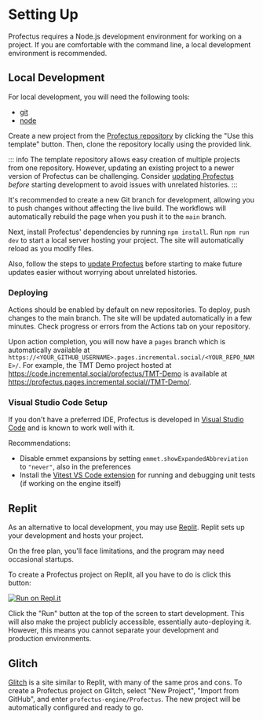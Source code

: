 # Setting Up

Profectus requires a Node.js development environment for working on a project. If you are comfortable with the command line, a local development environment is recommended.

## Local Development

For local development, you will need the following tools:

- [git](https://git-scm.com/downloads)
- [node](https://nodejs.org/en/download/)

Create a new project from the [Profectus repository](https://code.incremental.social/profectus/Profectus) by clicking the "Use this template" button. Then, clone the repository locally using the provided link.

::: info
The template repository allows easy creation of multiple projects from one repository. However, updating an existing project to a newer version of Profectus can be challenging. Consider [updating Profectus](./updating.md) _before_ starting development to avoid issues with unrelated histories.
:::

It's recommended to create a new Git branch for development, allowing you to push changes without affecting the live build. The workflows will automatically rebuild the page when you push it to the `main` branch.

Next, install Profectus' dependencies by running `npm install`. Run `npm run dev` to start a local server hosting your project. The site will automatically reload as you modify files.

Also, follow the steps to [update Profectus](./updating.md) before starting to make future updates easier without worrying about unrelated histories.

### Deploying

Actions should be enabled by default on new repositories. To deploy, push changes to the main branch. The site will be updated automatically in a few minutes. Check progress or errors from the Actions tab on your repository.

Upon action completion, you will now have a `pages` branch which is automatically available at `https://<YOUR_GITHUB_USERNAME>.pages.incremental.social/<YOUR_REPO_NAME>/`. For example, the TMT Demo project hosted at https://code.incremental.social/profectus/TMT-Demo is available at https://profectus.pages.incremental.social//TMT-Demo/.

### Visual Studio Code Setup

If you don't have a preferred IDE, Profectus is developed in [Visual Studio Code](https://code.visualstudio.com) and is known to work well with it.

Recommendations:
- Disable emmet expansions by setting `emmet.showExpandedAbbreviation` to `"never"`, also in the preferences
- Install the [Vitest VS Code extension](https://marketplace.visualstudio.com/items?itemName=ZixuanChen.vitest-explorer&ssr=false#qna) for running and debugging unit tests (if working on the engine itself)

## Replit

As an alternative to local development, you may use [Replit](https://replit.com). Replit sets up your development and hosts your project.

On the free plan, you'll face limitations, and the program may need occasional startups.

To create a Profectus project on Replit, all you have to do is click this button:

[![Run on Repl.it](https://repl.it/badge/github/profectus-engine/Profectus)](https://repl.it/github/profectus-engine/Profectus)

Click the "Run" button at the top of the screen to start development. This will also make the project publicly accessible, essentially auto-deploying it. However, this means you cannot separate your development and production environments.

## Glitch

[Glitch](https://glitch.com) is a site similar to Replit, with many of the same pros and cons. To create a Profectus project on Glitch, select "New Project", "Import from GitHub", and enter `profectus-engine/Profectus`. The new project will be automatically configured and ready to go.
